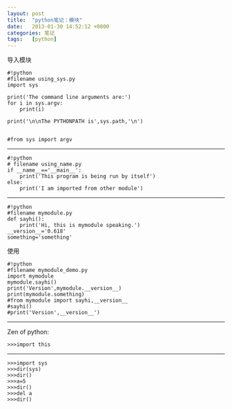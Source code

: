 ```yaml
---
layout: post
title:  "python笔记：模块"
date:   2013-01-30 14:52:12 +0800
categories: 笔记
tags:   [python]
---
```

导入模块

    #!python
    #filename using_sys.py
    import sys
    
    print('The command line arguments are:')
    for i in sys.argv:
        print(i)
    
    print('\n\nThe PYTHONPATH is',sys.path,'\n')


    #from sys import argv

---

    #!python
    # filename using_name.py
    if __name__=='__main__':
        print('This program is being run by itself')
    else:
        print('I am imported from other module')

----

    #!python
    #filename mymodule.py
    def sayhi():
        print('Hi, this is mymodule speaking.')
    __version__='0.618'
    something='something'

使用

    #!python
    #filename mymodule_demo.py
    import mymodule
    mymodule.sayhi()
    print('Version',mymodule.__version__)
    print(mymodule.something)
    #from mymodule import sayhi,__version__
    #sayhi()
    #print('Version',__version__')

---

Zen of python:

    >>>import this

---

    >>>import sys
    >>>dir(sys)
    >>>dir()
    >>>a=5
    >>>dir()
    >>>del a
    >>>dir()

